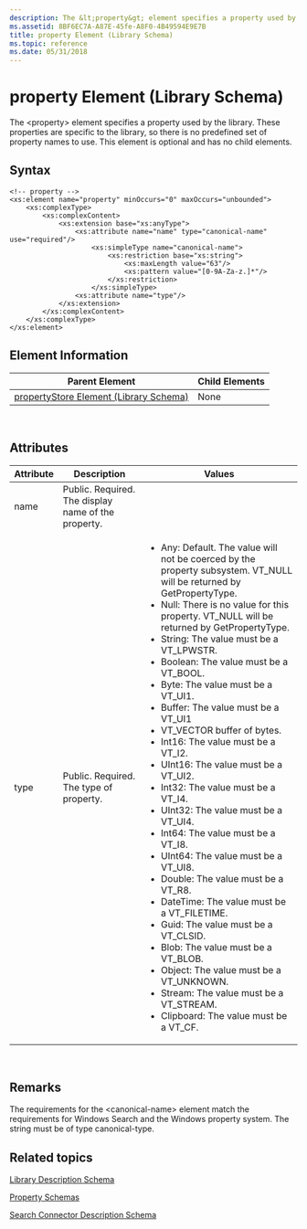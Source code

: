 ```yaml
---
description: The &lt;property&gt; element specifies a property used by the library. These properties are specific to the library, so there is no predefined set of property names to use. This element is optional and has no child elements.
ms.assetid: 8BF6EC7A-A87E-45fe-A8F0-4B49594E9E7B
title: property Element (Library Schema)
ms.topic: reference
ms.date: 05/31/2018
---
```


# property Element (Library Schema)

The &lt;property&gt; element specifies a property used by the library. These properties are specific to the library, so there is no predefined set of property names to use. This element is optional and has no child elements.

## Syntax

``` syntax
<!-- property -->
<xs:element name="property" minOccurs="0" maxOccurs="unbounded">
    <xs:complexType>
        <xs:complexContent>
            <xs:extension base="xs:anyType">
                <xs:attribute name="name" type="canonical-name" use="required"/>
                    <xs:simpleType name="canonical-name">
                        <xs:restriction base="xs:string">
                            <xs:maxLength value="63"/>
                            <xs:pattern value="[0-9A-Za-z.]*"/>
                        </xs:restriction>
                    </xs:simpleType>
                <xs:attribute name="type"/>
            </xs:extension>
        </xs:complexContent>
    </xs:complexType>
</xs:element>
```

## Element Information



| Parent Element                                                             | Child Elements |
|----------------------------------------------------------------------------|----------------|
| [propertyStore Element (Library Schema)](schema-library-propertystore.md) | None           |



 

## Attributes




| Attribute | Description | Values | 
|-----------|-------------|--------|
| name | Public. Required. The display name of the property. | |
| type | Public. Required. The type of property. | <ul><li>Any: Default. The value will not be coerced by the property subsystem. VT_NULL will be returned by GetPropertyType.</li><li>Null: There is no value for this property. VT_NULL will be returned by GetPropertyType.</li><li>String: The value must be a VT_LPWSTR.</li><li>Boolean: The value must be a VT_BOOL.</li><li>Byte: The value must be a VT_UI1.</li><li>Buffer: The value must be a VT_UI1 <li> VT_VECTOR buffer of bytes.</li><li>Int16: The value must be a VT_I2.</li><li>UInt16: The value must be a VT_UI2.</li><li>Int32: The value must be a VT_I4.</li><li>UInt32: The value must be a VT_UI4.</li><li>Int64: The value must be a VT_I8.</li><li>UInt64: The value must be a VT_UI8.</li><li>Double: The value must be a VT_R8.</li><li>DateTime: The value must be a VT_FILETIME.</li><li>Guid: The value must be a VT_CLSID.</li><li>Blob: The value must be a VT_BLOB.</li><li>Object: The value must be a VT_UNKNOWN.</li><li>Stream: The value must be a VT_STREAM.</li><li>Clipboard: The value must be a VT_CF.</li></ul> | 




 

## Remarks

The requirements for the &lt;canonical-name&gt; element match the requirements for Windows Search and the Windows property system. The string must be of type canonical-type.

## Related topics

<dl> <dt>

[Library Description Schema](library-schema-entry.md)
</dt> <dt>

[Property Schemas](../properties/building-property-handlers-property-schemas.md)
</dt> <dt>

[Search Connector Description Schema](../search/search-sconn-desc-schema-entry.md)
</dt> </dl>

 

 
